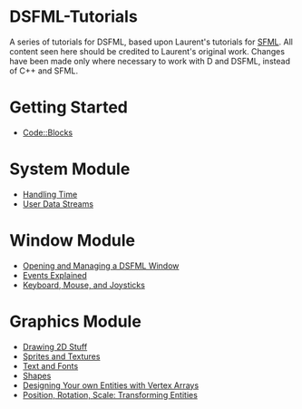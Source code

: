 DSFML-Tutorials
=====

A series of tutorials for DSFML, based upon Laurent's tutorials for [SFML](http://www.sfml-dev.org/tutorials/2.0/). All content seen here should be credited to Laurent's original work. Changes have been made only where necessary to work with D and DSFML, instead of C++ and SFML.

Getting Started
===
* [Code::Blocks](https://github.com/luke5542/DSFML-Tutorials/blob/master/codeblocks.md)

System Module
===
* [Handling Time](https://github.com/luke5542/DSFML-Tutorials/blob/master/time.md)
* [User Data Streams](https://github.com/luke5542/DSFML-Tutorials/blob/master/streams.md)

Window Module
===
* [Opening and Managing a DSFML Window](https://github.com/luke5542/DSFML-Tutorials/blob/master/window.md)
* [Events Explained](https://github.com/luke5542/DSFML-Tutorials/blob/master/events.md)
* [Keyboard, Mouse, and Joysticks](https://github.com/luke5542/DSFML-Tutorials/blob/master/inputs.md)

Graphics Module
===
* [Drawing 2D Stuff](https://github.com/luke5542/DSFML-Tutorials/blob/master/graphics-draw.md)
* [Sprites and Textures](https://github.com/luke5542/DSFML-Tutorials/blob/master/sprites.md)
* [Text and Fonts](https://github.com/luke5542/DSFML-Tutorials/blob/master/text.md)
* [Shapes](https://github.com/luke5542/DSFML-Tutorials/blob/master/shapes.md)
* [Designing Your own Entities with Vertex Arrays](https://github.com/luke5542/DSFML-Tutorials/blob/master/vertex-arrays.md)
* [Position, Rotation, Scale: Transforming Entities](https://github.com/luke5542/DSFML-Tutorials/blob/master/transforms.md)
